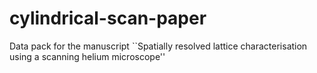 # cylindrical-scan-paper

Data pack for the manuscript ``Spatially resolved lattice characterisation using a scanning helium microscope''
